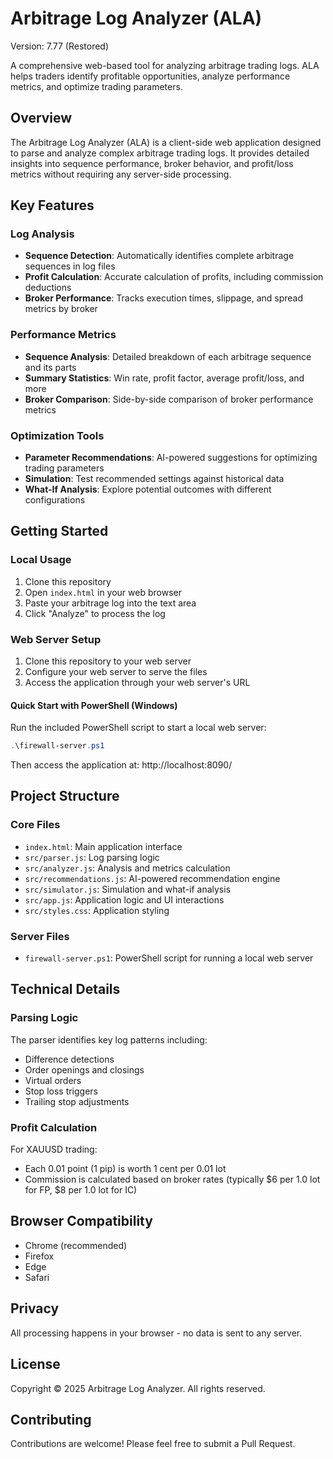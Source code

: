 # Arbitrage Log Analyzer (ALA)

Version: 7.77 (Restored)

A comprehensive web-based tool for analyzing arbitrage trading logs. ALA helps traders identify profitable opportunities, analyze performance metrics, and optimize trading parameters.

## Overview

The Arbitrage Log Analyzer (ALA) is a client-side web application designed to parse and analyze complex arbitrage trading logs. It provides detailed insights into sequence performance, broker behavior, and profit/loss metrics without requiring any server-side processing.

## Key Features

### Log Analysis
- **Sequence Detection**: Automatically identifies complete arbitrage sequences in log files
- **Profit Calculation**: Accurate calculation of profits, including commission deductions
- **Broker Performance**: Tracks execution times, slippage, and spread metrics by broker

### Performance Metrics
- **Sequence Analysis**: Detailed breakdown of each arbitrage sequence and its parts
- **Summary Statistics**: Win rate, profit factor, average profit/loss, and more
- **Broker Comparison**: Side-by-side comparison of broker performance metrics

### Optimization Tools
- **Parameter Recommendations**: AI-powered suggestions for optimizing trading parameters
- **Simulation**: Test recommended settings against historical data
- **What-If Analysis**: Explore potential outcomes with different configurations

## Getting Started

### Local Usage
1. Clone this repository
2. Open `index.html` in your web browser
3. Paste your arbitrage log into the text area
4. Click "Analyze" to process the log

### Web Server Setup
1. Clone this repository to your web server
2. Configure your web server to serve the files
3. Access the application through your web server's URL

#### Quick Start with PowerShell (Windows)
Run the included PowerShell script to start a local web server:
```powershell
.\firewall-server.ps1
```
Then access the application at: http://localhost:8090/

## Project Structure

### Core Files
- `index.html`: Main application interface
- `src/parser.js`: Log parsing logic
- `src/analyzer.js`: Analysis and metrics calculation
- `src/recommendations.js`: AI-powered recommendation engine
- `src/simulator.js`: Simulation and what-if analysis
- `src/app.js`: Application logic and UI interactions
- `src/styles.css`: Application styling

### Server Files
- `firewall-server.ps1`: PowerShell script for running a local web server

## Technical Details

### Parsing Logic
The parser identifies key log patterns including:
- Difference detections
- Order openings and closings
- Virtual orders
- Stop loss triggers
- Trailing stop adjustments

### Profit Calculation
For XAUUSD trading:
- Each 0.01 point (1 pip) is worth 1 cent per 0.01 lot
- Commission is calculated based on broker rates (typically $6 per 1.0 lot for FP, $8 per 1.0 lot for IC)

## Browser Compatibility
- Chrome (recommended)
- Firefox
- Edge
- Safari

## Privacy
All processing happens in your browser - no data is sent to any server.

## License
Copyright © 2025 Arbitrage Log Analyzer. All rights reserved.

## Contributing
Contributions are welcome! Please feel free to submit a Pull Request.
